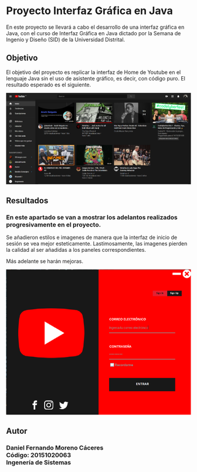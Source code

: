 # Proyecto Interfaz Gráfica en Java

En este proyecto se llevará a cabo el desarrollo de una interfaz gráfica en Java, con el curso de Interfaz Gráfica en Java dictado por la Semana de Ingenio y Diseño (SID) de la Universidad Distrital.

## Objetivo

El objetivo del proyecto es replicar la interfaz de Home de Youtube en el lenguaje Java sin el uso de asistente gráfico, es decir, con código puro. El resultado esperado es el siguiente.

![Target](./src/assets/static/Target.png)

## Resultados

<h3>
    En este apartado se van a mostrar los adelantos realizados progresivamente en el proyecto.
</h3>

Se añadieron estilos e imagenes de manera que la interfaz de inicio de sesión se vea mejor esteticamente. Lastimosamente, las imagenes pierden la calidad al ser añadidas a los paneles correspondientes.

Más adelante se harán mejoras.

![Interfaz](./src/assets/static/Login_2.png)

## Autor

<h3>
    Daniel Fernando Moreno Cáceres <br>
    Código: 20151020063 <br>
    Ingenería de Sistemas <br>
</h3>
